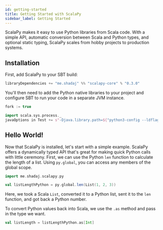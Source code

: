 ```yaml
---
id: getting-started
title: Getting Started with ScalaPy
sidebar_label: Getting Started
---
```


ScalaPy makes it easy to use Python libraries from Scala code. With a simple API, automatic conversion between Scala and Python types, and optional static typing, ScalaPy scales from hobby projects to production systems.

## Installation
First, add ScalaPy to your SBT build:
```scala
libraryDependencies += "me.shadaj" %% "scalapy-core" % "0.3.0"
```

You'll then need to add the Python native libraries to your project and configure SBT to run your code in a separate JVM instance.

```scala
fork := true

import scala.sys.process._
javaOptions in Test += s"-Djava.library.path=${"python3-config --ldflags".!! + "/lib"}"
```

## Hello World!
Now that ScalaPy is installed, let's start with a simple example. ScalaPy offers a dynamically typed API that's great for making quick Python calls with little ceremony. First, we can use the Python `len` function to calculate the length of a list. Using `py.global`, you can access any members of the global scope.

```scala mdoc
import me.shadaj.scalapy.py

val listLengthPython = py.global.len(List(1, 2, 3))
```

Here, we took a Scala `List`, converted it to a Python list, sent it to the `len` function, and got back a Python number.

To convert Python values back into Scala, we use the `.as` method and pass in the type we want.

```scala mdoc
val listLength = listLengthPython.as[Int]
```

